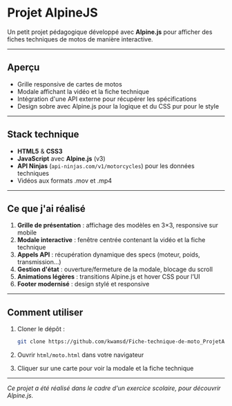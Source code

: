 # Projet AlpineJS

Un petit projet pédagogique développé avec **Alpine.js** pour afficher des fiches techniques de motos de manière interactive.

---

## Aperçu

* Grille responsive de cartes de motos
* Modale affichant la vidéo et la fiche technique
* Intégration d'une API externe pour récupérer les spécifications
* Design sobre avec Alpine.js pour la logique et du CSS pur pour le style

---

## Stack technique

* **HTML5** & **CSS3**
* **JavaScript** avec **Alpine.js** (v3)
* **API Ninjas** (`api-ninjas.com/v1/motorcycles`) pour les données techniques
* Vidéos aux formats .mov et .mp4

---

## Ce que j'ai réalisé

1. **Grille de présentation**  : affichage des modèles en 3×3, responsive sur mobile
2. **Modale interactive**     : fenêtre centrée contenant la vidéo et la fiche technique
3. **Appels API**             : récupération dynamique des specs (moteur, poids, transmission…)
4. **Gestion d'état**         : ouverture/fermeture de la modale, blocage du scroll
5. **Animations légères**     : transitions Alpine.js et hover CSS pour l’UI
6. **Footer modernisé**       : design stylé et responsive

---

## Comment utiliser

1. Cloner le dépôt :

   ```bash
   git clone https://github.com/kwamsd/Fiche-technique-de-moto_ProjetAlpineJS.git
   ```
2. Ouvrir `html/moto.html` dans votre navigateur
3. Cliquer sur une carte pour voir la modale et la fiche technique

---

*Ce projet a été réalisé dans le cadre d'un exercice scolaire, pour découvrir Alpine.js.*
